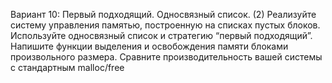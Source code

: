Вариант 10: Первый подходящий. Односвязный список. (2)
Реализуйте систему управления памятью, построенную на списках пустых блоков. Используйте
односвязный список и стратегию “первый подходящий”.
Напишите функции выделения и освобождения памяти блоками произвольного размера.
Сравните производительность вашей системы с стандартным malloc/free

